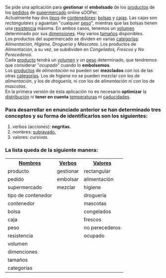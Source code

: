 Se pide una aplicación para **gestionar** el **embolsado** de los <u>productos</u> de los <u>pedidos</u> de <u>supermercado</u> online sOOPer.<br>
Actualmente hay dos <u>tipos</u> de <u>contenedores</u>: <u>bolsas</u> y <u>cajas</u>. Las cajas son *rectangulares* y aguantan "cualquier <u>peso</u>", mientras que las bolsas tienen una <u>resistencia</u> máxima.
En ambos casos, tenemos un <u>volumen</u> determinado por sus <u>dimensiones</u>. Hay varios <u>tamaños</u> disponibles.<br>
Los productos del supermercado se dividen en varias <u>categorías</u>: *Alimentación, Higiene, Droguería* y *Mascotas*. Los productos de *Alimentación*, a su vez, se subdividen en *Congelados, Frescos* y *No Perecederos*.<br>
Cada <u>producto</u> tendrá un <u>volumen</u> y un <u>peso</u> determinado, que tendremos que considerar "*ocupado*" cuando lo **embolsemos**.<br>
Los <u>productos</u> de *alimentación* no pueden ser **mezclados** con los de las otras <u>categorías</u>.
Los de *higiene* no se pueden mezclar con los de *alimentación*, y los de *droguería*, ni con los de *alimentación* ni con los de *mascotas*.<br>
En la primera versión de ésta aplicación no es necesario **optimizar** la <u>distribución</u> ni **tener en cuenta** <u>temperaturas</u> ni <u>caducidades</u>.


### Para desarrollar en enunciado anterior se han determinado tres conceptos y su forma de identificarlos son los siguientes:
1. verbos (acciones): **negritas.**
2. nombres: <u>subrayado.</u>
3. valores: *cursivas.*

### La lista queda de la siguiente manera:
<table>
    <th><u>Nombres</u></th><th><u>Verbos</u></th><th><u>Valores</u></th>
	<tr><td>producto</td><td>gestionar</td><td>rectangular</td></tr>
    <tr><td>pedido</td><td>embolsar</td><td>alimentación</td></tr>
    <tr><td>supermercado</td><td>mezclar</td><td>higiene</td></tr>
    <tr><td>tipo de contenedor</td><td rowspan="10"></td><td>droguería</td></tr>
    <tr><td>contenedor</td><td>mascotas</td></tr>
    <tr><td>bolsa</td><td>congelados</td></tr>
    <tr><td>caja</td><td>frescos</td></tr>
    <tr><td>peso</td><td>no perecederos</td></tr>
    <tr><td>resistencia</td><td>ocupado</td></tr>
    <tr><td>volumen</td><td rowspan="4"></td></tr>
    <tr><td>dimenciones</td></tr>
    <tr><td>tamaños</td></tr>
    <tr><td>categorías</td></tr>
</table>